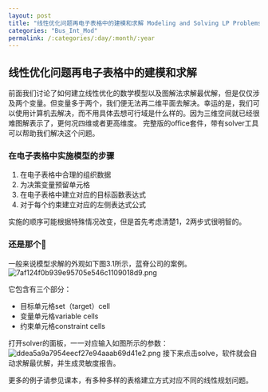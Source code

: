 ```yaml
---
layout: post
title: "线性优化问题再电子表格中的建模和求解 Modeling and Solving LP Problems in a Spreadsheet"
categories: "Bus_Int_Mod"
permalink: /:categories/:day/:month/:year
---
```

## 线性优化问题再电子表格中的建模和求解

前面我们讨论了如何建立线性优化的数学模型以及图解法求解最优解，但是仅仅涉及两个变量。但变量多于两个，我们便无法再二维平面去解决。幸运的是，我们可以使用计算机去解决，而不用具体去想可行域是什么样的。因为三维空间就已经很难图解表示了，更何况四维或者更高维度。
完整版的office套件，带有solver工具可以帮助我们解决这个问题。

### 在电子表格中实施模型的步骤

1. 在电子表格中合理的组织数据
2. 为决策变量预留单元格
3. 在电子表格中建立对应的目标函数表达式
4. 对于每个约束建立对应的左侧表达式公式

实施的顺序可能根据特殊情况改变，但是首先考虑清楚1，2两步式很明智的。

### 还是那个🌰

一般来说模型求解的外观如下图3.1所示，蓝脊公司的案例。
![7af124f0b939e95705e546c1109018d9.png](evernotecid://930DF8AD-B3D4-4F9A-8747-0B99221014DD/wwwevernotecom/182780468/ENResource/p98)

它包含有三个部分：

* 目标单元格set（target）cell
* 变量单元格variable cells
* 约束单元格constraint cells

打开solver的面板，一一对应输入如图所示的参数：
![ddea5a9a7954eecf27e94aaab69d41e2.png](evernotecid://930DF8AD-B3D4-4F9A-8747-0B99221014DD/wwwevernotecom/182780468/ENResource/p100)
接下来点击solve，软件就会自动求解最优解，并生成灵敏度报告。

更多的例子请参见课本，有多种多样的表格建立方式对应不同的线性规划问题。
